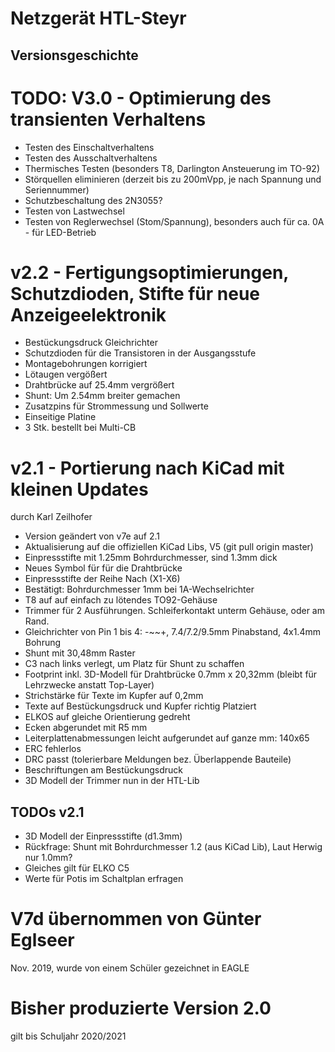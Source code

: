 Netzgerät HTL-Steyr
===================
Versionsgeschichte
------------------

# TODO: V3.0 - Optimierung des transienten Verhaltens
* Testen des Einschaltverhaltens
* Testen des Ausschaltverhaltens
* Thermisches Testen (besonders T8, Darlington Ansteuerung im TO-92)
* Störquellen eliminieren (derzeit bis zu 200mVpp, je nach Spannung und Seriennummer)
* Schutzbeschaltung des 2N3055?
* Testen von Lastwechsel
* Testen von Reglerwechsel (Stom/Spannung), besonders auch für ca. 0A - für LED-Betrieb


# v2.2 - Fertigungsoptimierungen, Schutzdioden, Stifte für neue Anzeigeelektronik
* Bestückungsdruck Gleichrichter
* Schutzdioden für die Transistoren in der Ausgangsstufe
* Montagebohrungen korrigiert
* Lötaugen vergößert
* Drahtbrücke auf 25.4mm vergrößert
* Shunt: Um 2.54mm breiter gemachen
* Zusatzpins für Strommessung und Sollwerte
* Einseitige Platine
* 3 Stk. bestellt bei Multi-CB


# v2.1 - Portierung nach KiCad mit kleinen Updates
durch Karl Zeilhofer

* Version geändert von v7e auf 2.1
* Aktualisierung auf die offiziellen KiCad Libs, V5 (git pull origin master)
* Einpressstifte mit 1.25mm Bohrdurchmesser, sind 1.3mm dick
* Neues Symbol für für die Drahtbrücke
* Einpressstifte der Reihe Nach (X1-X6)
* Bestätigt: Bohrdurchmesser 1mm bei 1A-Wechselrichter
* T8 auf auf einfach zu lötendes TO92-Gehäuse
* Trimmer für 2 Ausführungen. Schleiferkontakt unterm Gehäuse, oder am Rand. 
* Gleichrichter von Pin 1 bis 4: -~~+, 7.4/7.2/9.5mm Pinabstand, 4x1.4mm Bohrung
* Shunt mit 30,48mm Raster
* C3 nach links verlegt, um Platz für Shunt zu schaffen
* Footprint inkl. 3D-Modell für Drahtbrücke 0.7mm x 20,32mm (bleibt für Lehrzwecke anstatt Top-Layer)
* Strichstärke für Texte im Kupfer auf 0,2mm
* Texte auf Bestückungsdruck und Kupfer richtig Platziert
* ELKOS auf gleiche Orientierung gedreht
* Ecken abgerundet mit R5 mm
* Leiterplattenabmessungen leicht aufgerundet auf ganze mm: 140x65
* ERC fehlerlos
* DRC passt (tolerierbare Meldungen bez. Überlappende Bauteile)
* Beschriftungen am Bestückungsdruck
* 3D Modell der Trimmer nun in der HTL-Lib


## TODOs v2.1
* 3D Modell der Einpressstifte (d1.3mm)
* Rückfrage: Shunt mit Bohrdurchmesser 1.2 (aus KiCad Lib), Laut Herwig nur 1.0mm?
* Gleiches gilt für ELKO C5
* Werte für Potis im Schaltplan erfragen


# V7d übernommen von Günter Eglseer
Nov. 2019, wurde von einem Schüler gezeichnet in EAGLE


# Bisher produzierte Version 2.0
gilt bis Schuljahr 2020/2021
